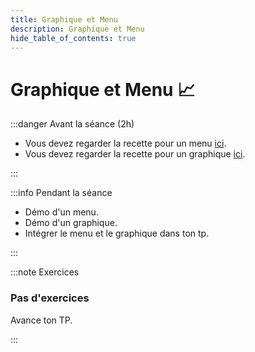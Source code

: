 ```yaml
---
title: Graphique et Menu
description: Graphique et Menu
hide_table_of_contents: true
---
```


# Graphique et Menu 📈

<Row>

<Column>

:::danger Avant la séance (2h)

- Vous devez regarder la recette pour un menu [ici](../03-recettes/menu.mdx).
- Vous devez regarder la recette pour un graphique [ici](../03-recettes/graphique.mdx).

:::

</Column>

<Column>

:::info Pendant la séance

- Démo d'un menu.
- Démo d'un graphique.
- Intégrer le menu et le graphique dans ton tp.

:::

</Column>

</Row>

:::note Exercices

### Pas d'exercices

Avance ton TP.

:::
